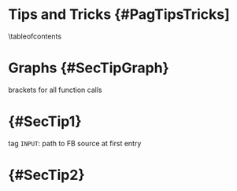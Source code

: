 Tips and Tricks  {#PagTipsTricks]
===============
\tableofcontents


# Graphs  {#SecTipGraph}

brackets for all function calls


#  {#SecTip1}

tag `INPUT`: path to FB source at first entry


#  {#SecTip2}
